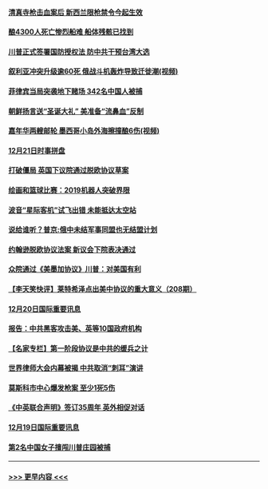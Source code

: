 #### [清真寺枪击血案后 新西兰限枪禁令今起生效](../pages/prog202/a102734655.md?t=12211955) 
#### [酿4300人死亡惨烈船难 船体残骸已找到](../pages/prog202/a102734585.md?t=12211955) 
#### [川普正式签署国防授权法 防中共干预台湾大选](../pages/prog202/a102734587.md?t=12211955) 
#### [叙利亚冲突升级逾60死 俄战斗机轰炸导致迁徙潮(视频)](../pages/prog202/a102734403.md?t=12211955) 
#### [菲律宾当局突袭地下赌场 342名中国人被捕](../pages/prog202/a102734392.md?t=12211955) 
#### [朝鲜扬言送“圣诞大礼” 美准备“流鼻血”反制](../pages/prog202/a102734387.md?t=12211955) 
#### [嘉年华两艘邮轮 墨西哥小岛外海擦撞酿6伤(视频)](../pages/prog202/a102734357.md?t=12211955) 
#### [12月21日时事拼盘](../pages/prog202/a102734213.md?t=12211955) 
#### [打破僵局 英国下议院通过脱欧协议草案](../pages/prog202/a102734197.md?t=12211955) 
#### [绘画和篮球比赛：2019机器人突破界限](../pages/prog202/a102734175.md?t=12211955) 
#### [波音“星际客机”试飞出错 未能抵达太空站](../pages/prog202/a102734149.md?t=12211955) 
#### [说给谁听？普京:俄中未结军事同盟也无结盟计划](../pages/prog202/a102734128.md?t=12211955) 
#### [约翰逊脱欧协议法案 新议会下院表决通过](../pages/prog202/a102734008.md?t=12211955) 
#### [众院通过《美墨加协议》川普：对美国有利](../pages/prog202/a102733996.md?t=12211955) 
#### [【李天笑快评】莱特希泽点出美中协议的重大意义（208期）](../pages/prog202/a102733955.md?t=12211955) 
#### [12月20日国际重要讯息](../pages/prog202/a102733811.md?t=12211955) 
#### [报告：中共黑客攻击美、英等10国政府机构](../pages/prog202/a102733695.md?t=12211955) 
#### [【名家专栏】第一阶段协议是中共的缓兵之计](../pages/prog202/a102733104.md?t=12211955) 
#### [世界律师大会内幕被揭 中共取消“刺耳”演讲](../pages/prog202/a102733621.md?t=12211955) 
#### [莫斯科市中心爆发枪案 至少1死5伤](../pages/prog202/a102733367.md?t=12211955) 
#### [《中英联合声明》签订35周年 英外相促对话](../pages/prog202/a102733192.md?t=12211955) 
#### [12月19日国际重要讯息](../pages/prog202/a102732934.md?t=12211955) 
#### [第2名中国女子擅闯川普庄园被捕](../pages/prog202/a102732884.md?t=12211955) 

----
#### [ >>> 更早内容 <<< ](../indexes/prog202-earlier.md)
